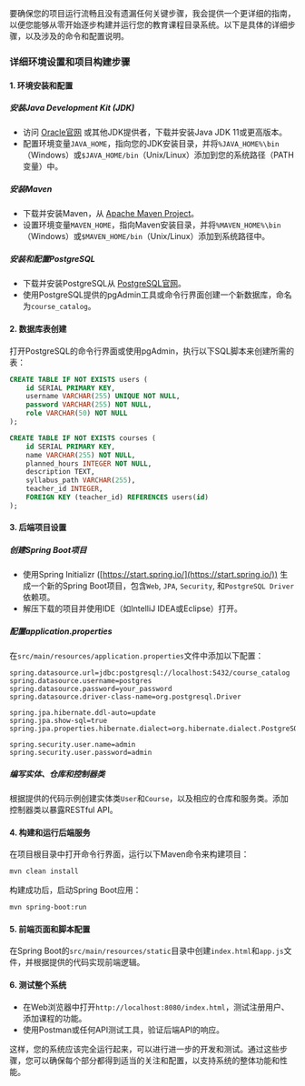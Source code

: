 要确保您的项目运行流畅且没有遗漏任何关键步骤，我会提供一个更详细的指南，以便您能够从零开始逐步构建并运行您的教育课程目录系统。以下是具体的详细步骤，以及涉及的命令和配置说明。

### 详细环境设置和项目构建步骤

#### 1. 环境安装和配置

##### 安装Java Development Kit (JDK)
- 访问 [Oracle官网](https://www.oracle.com/java/technologies/javase-jdk11-downloads.html) 或其他JDK提供者，下载并安装Java JDK 11或更高版本。
- 配置环境变量`JAVA_HOME`，指向您的JDK安装目录，并将`%JAVA_HOME%\bin`（Windows）或`$JAVA_HOME/bin`（Unix/Linux）添加到您的系统路径（PATH变量）中。

##### 安装Maven
- 下载并安装Maven，从 [Apache Maven Project](https://maven.apache.org/download.cgi)。
- 设置环境变量`MAVEN_HOME`，指向Maven安装目录，并将`%MAVEN_HOME%\bin`（Windows）或`$MAVEN_HOME/bin`（Unix/Linux）添加到系统路径中。

##### 安装和配置PostgreSQL
- 下载并安装PostgreSQL从 [PostgreSQL官网](https://www.postgresql.org/download/)。
- 使用PostgreSQL提供的pgAdmin工具或命令行界面创建一个新数据库，命名为`course_catalog`。

#### 2. 数据库表创建

打开PostgreSQL的命令行界面或使用pgAdmin，执行以下SQL脚本来创建所需的表：

```sql
CREATE TABLE IF NOT EXISTS users (
    id SERIAL PRIMARY KEY,
    username VARCHAR(255) UNIQUE NOT NULL,
    password VARCHAR(255) NOT NULL,
    role VARCHAR(50) NOT NULL
);

CREATE TABLE IF NOT EXISTS courses (
    id SERIAL PRIMARY KEY,
    name VARCHAR(255) NOT NULL,
    planned_hours INTEGER NOT NULL,
    description TEXT,
    syllabus_path VARCHAR(255),
    teacher_id INTEGER,
    FOREIGN KEY (teacher_id) REFERENCES users(id)
);
```

#### 3. 后端项目设置

##### 创建Spring Boot项目
- 使用Spring Initializr ([https://start.spring.io/](https://start.spring.io/)) 生成一个新的Spring Boot项目，包含`Web`, `JPA`, `Security`, 和`PostgreSQL Driver`依赖项。
- 解压下载的项目并使用IDE（如IntelliJ IDEA或Eclipse）打开。

##### 配置application.properties

在`src/main/resources/application.properties`文件中添加以下配置：

```properties
spring.datasource.url=jdbc:postgresql://localhost:5432/course_catalog
spring.datasource.username=postgres
spring.datasource.password=your_password
spring.datasource.driver-class-name=org.postgresql.Driver

spring.jpa.hibernate.ddl-auto=update
spring.jpa.show-sql=true
spring.jpa.properties.hibernate.dialect=org.hibernate.dialect.PostgreSQL95Dialect

spring.security.user.name=admin
spring.security.user.password=admin
```

##### 编写实体、仓库和控制器类
根据提供的代码示例创建实体类`User`和`Course`，以及相应的仓库和服务类。添加控制器类以暴露RESTful API。

#### 4. 构建和运行后端服务

在项目根目录中打开命令行界面，运行以下Maven命令来构建项目：

```bash
mvn clean install
```

构建成功后，启动Spring Boot应用：

```bash
mvn spring-boot:run
```

#### 5. 前端页面和脚本配置

在Spring Boot的`src/main/resources/static`目录中创建`index.html`和`app.js`文件，并根据提供的代码实现前端逻辑。

#### 6. 测试整个系统

- 在Web浏览器中打开`http://localhost:8080/index.html`，测试注册用户、添加课程的功能。
- 使用Postman或任何API测试工具，验证后端API的响应。

这样，您的系统应该完全运行起来，可以进行进一步的开发和测试。通过这些步骤，您可以确保每个部分都得到适当的关注和配置，以支持系统的整体功能和性能。